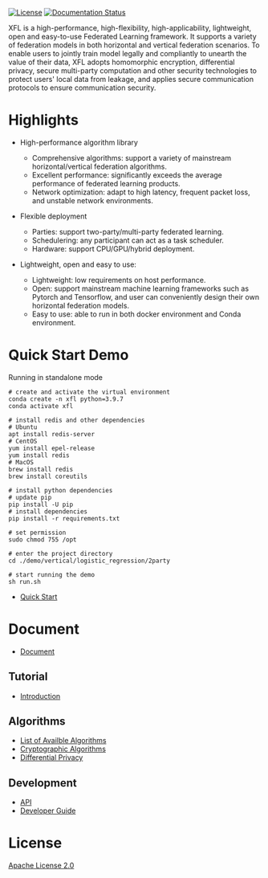 [![License](https://img.shields.io/github/license/paritybit-ai/XFL)](https://opensource.org/licenses/Apache-2.0)
[![Documentation Status](https://readthedocs.org/projects/xfl/badge/?version=latest)](https://xfl.readthedocs.io/en/latest/?badge=latest)


XFL is a high-performance, high-flexibility, high-applicability, lightweight, open and easy-to-use Federated Learning framework.
It supports a variety of federation models in both horizontal and vertical federation scenarios. 
To enable users to jointly train model legally and compliantly to unearth the value of their data, XFL adopts homomorphic encryption,
differential privacy, secure multi-party computation and other security technologies to protect users' local data from leakage,
and applies secure communication protocols to ensure communication security.

# Highlights

  - High-performance algorithm library

    - Comprehensive algorithms: support a variety of mainstream horizontal/vertical federation algorithms.
    - Excellent performance: significantly exceeds the average performance of federated learning products. 
    - Network optimization: adapt to high latency, frequent packet loss, and unstable network environments.

  - Flexible deployment

    - Parties: support two-party/multi-party federated learning.
    - Schedulering: any participant can act as a task scheduler.
    - Hardware: support CPU/GPU/hybrid deployment.

  - Lightweight, open and easy to use:

    - Lightweight: low requirements on host performance.
    - Open: support mainstream machine learning frameworks such as Pytorch and Tensorflow, and user can conveniently design their own horizontal federation models.
    - Easy to use: able to run in both docker environment and Conda environment.


# Quick Start Demo

Running in standalone mode

```shell
# create and activate the virtual environment
conda create -n xfl python=3.9.7
conda activate xfl

# install redis and other dependencies
# Ubuntu
apt install redis-server
# CentOS
yum install epel-release
yum install redis
# MacOS
brew install redis
brew install coreutils

# install python dependencies
# update pip
pip install -U pip
# install dependencies
pip install -r requirements.txt

# set permission
sudo chmod 755 /opt

# enter the project directory
cd ./demo/vertical/logistic_regression/2party

# start running the demo
sh run.sh
```

- [Quick Start](./docs/en/source/tutorial/usage.md)
# Document

- [Document](https://xfl.readthedocs.io/en/latest)
## Tutorial
- [Introduction](./docs/en/source/tutorial/introduction.md)

## Algorithms
- [List of Availble Algorithms](./docs/en/source/algorithms/algorithms_list.rst)
- [Cryptographic Algorithms](./docs/en/source/algorithms/cryptographic_algorithm.rst)
- [Differential Privacy](./docs/en/source/algorithms/differential_privacy.rst)

## Development
- [API](./docs/en/source/development/api.rst)
- [Developer Guide](./docs/en/source/development/algos_dev.rst)

# License
[Apache License 2.0](./LICENSE)
